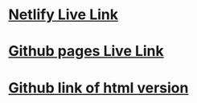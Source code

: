 # [Netlify Live Link](https://fashion-blog-cm.netlify.app)

# [Github pages Live Link](https://cmcgill436.github.io/Fashion-Blog/)

# [Github link of html version](https://github.com/cmcgill436/Fashion-Blog)
